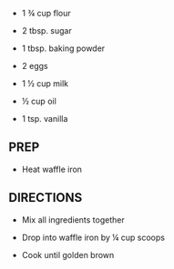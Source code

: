 - 1 ¾ cup flour

- 2 tbsp. sugar

- 1 tbsp. baking powder

- 2 eggs

- 1 ½ cup milk

- ½ cup oil

- 1 tsp. vanilla

## PREP

- Heat waffle iron

## DIRECTIONS

- Mix all ingredients together

- Drop into waffle iron by ¼ cup scoops

- Cook until golden brown
